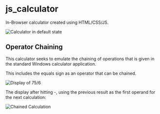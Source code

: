 # js_calculator
In-Browser calculator created using HTML/CSS/JS.

![Calculator in default state](../img/blankCalc.png)

## Operator Chaining
This calculator seeks to emulate the chaining of operations that
is given in the standard Windows calculator application.

This includes the equals sign as an operator that can be chained.

![Display of 75/6](../img/basicCalc.png)

The display after hitting -, using the previous result as the
first operand for the next calculation:

![Chained Calculation](../img/basicCalc2.png)